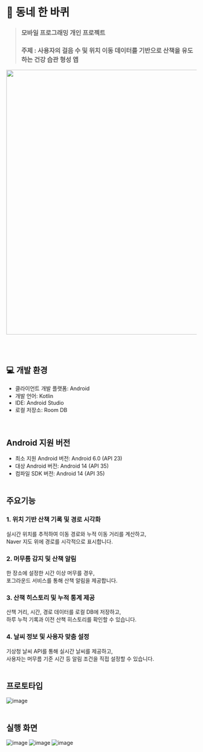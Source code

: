 # 🚶 동네 한 바퀴
> ### 모바일 프로그래밍 개인 프로젝트
> ### 주제 : 사용자의 걸음 수 및 위치 이동 데이터를 기반으로 산책을 유도하는 건강 습관 형성 앱
<img src="https://github.com/user-attachments/assets/3dab995b-5ef4-4646-938d-c4adea68f857" width="700"/>

<br><br> 

## 💻 개발 환경
- 클라이언트 개발 플랫폼: Android <br> 
- 개발 언어: Kotlin <br> 
- IDE: Android Studio <br> 
- 로컬 저장소: Room DB <br> 
<br>

## Android 지원 버전
- 최소 지원 Android 버전: Android 6.0 (API 23)
- 대상 Android 버전: Android 14 (API 35)
- 컴파일 SDK 버전: Android 14 (API 35)
<br><br>

##  주요기능
### 1. 위치 기반 산책 기록 및 경로 시각화
실시간 위치를 추적하여 이동 경로와 누적 이동 거리를 계산하고, <br> 
Naver 지도 위에 경로를 시각적으로 표시합니다.

### 2. 머무름 감지 및 산책 알림
한 장소에 설정한 시간 이상 머무를 경우, <br> 
포그라운드 서비스를 통해 산책 알림을 제공합니다.

### 3. 산책 히스토리 및 누적 통계 제공
산책 거리, 시간, 경로 데이터를 로컬 DB에 저장하고, <br> 
하루 누적 기록과 이전 산책 히스토리를 확인할 수 있습니다.

### 4. 날씨 정보 및 사용자 맞춤 설정
기상청 날씨 API를 통해 실시간 날씨를 제공하고, <br> 
사용자는 머무름 기준 시간 등 알림 조건을 직접 설정할 수 있습니다.
<br><br> 

## 프로토타입
![image](https://github.com/user-attachments/assets/4f79b5b8-778f-491b-af30-8723da474a42)
<br><br>

## 실행 화면
![image](https://github.com/user-attachments/assets/d2531001-3f59-4614-98ba-0356c3f16726)
![image](https://github.com/user-attachments/assets/3e4d0566-0e49-4193-959f-634af0dc3aa3)
![image](https://github.com/user-attachments/assets/398ec7fe-f1d6-4f1c-9b7f-9f6306984906)

